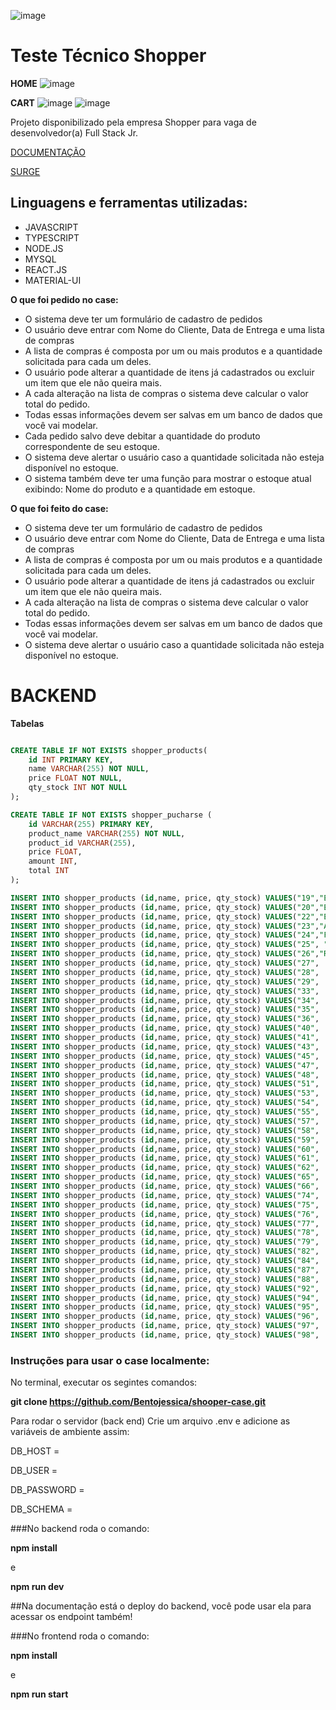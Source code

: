 ![image](https://user-images.githubusercontent.com/84422472/194757567-d50d242d-a7ca-4284-9d73-1df19a083957.png)


# Teste Técnico Shopper

**HOME**
![image](https://user-images.githubusercontent.com/84422472/194757584-9f247c3d-b746-454f-9138-8a9ed3c2fea0.png)

**CART**
![image](https://user-images.githubusercontent.com/84422472/194757607-7e6ef51f-0081-4e9f-8bcd-d209b6785856.png)
![image](https://user-images.githubusercontent.com/84422472/194757628-ca410dd8-ba96-4425-8c08-04f1aa6eda9a.png)

Projeto disponibilizado pela empresa Shopper para vaga de desenvolvedor(a) Full Stack Jr.

[DOCUMENTAÇÃO](https://documenter.getpostman.com/view/19889845/2s83zfQkVz)

[SURGE](http://quiet-store.surge.sh/)

## Linguagens e ferramentas utilizadas:

- JAVASCRIPT
- TYPESCRIPT
- NODE.JS
- MYSQL
- REACT.JS
- MATERIAL-UI

**O que foi pedido no case:**

- O sistema deve ter um formulário de cadastro de pedidos
- O usuário deve entrar com Nome do Cliente, Data de Entrega e uma lista de compras
- A lista de compras é composta por um ou mais produtos e a quantidade solicitada para cada um deles.
- O usuário pode alterar a quantidade de itens já cadastrados ou excluir um item que ele não queira mais.
- A cada alteração na lista de compras o sistema deve calcular o valor total do pedido.
- Todas essas informações devem ser salvas em um banco de dados que você vai modelar.
- Cada pedido salvo deve debitar a quantidade do produto correspondente de seu estoque.
- O sistema deve alertar o usuário caso a quantidade solicitada não esteja disponível no estoque.
- O sistema também deve ter uma função para mostrar o estoque atual exibindo: Nome do produto e a quantidade em estoque.

**O que foi feito do case:** 

- O sistema deve ter um formulário de cadastro de pedidos
- O usuário deve entrar com Nome do Cliente, Data de Entrega e uma lista de compras
- A lista de compras é composta por um ou mais produtos e a quantidade solicitada para cada um deles.
- O usuário pode alterar a quantidade de itens já cadastrados ou excluir um item que ele não queira mais.
- A cada alteração na lista de compras o sistema deve calcular o valor total do pedido.
- Todas essas informações devem ser salvas em um banco de dados que você vai modelar.
- O sistema deve alertar o usuário caso a quantidade solicitada não esteja disponível no estoque.


# BACKEND

**Tabelas** 

```sql

CREATE TABLE IF NOT EXISTS shopper_products(
    id INT PRIMARY KEY,
    name VARCHAR(255) NOT NULL,
    price FLOAT NOT NULL,
    qty_stock INT NOT NULL
);

CREATE TABLE IF NOT EXISTS shopper_pucharse (
    id VARCHAR(255) PRIMARY KEY,
    product_name VARCHAR(255) NOT NULL,
    product_id VARCHAR(255),
    price FLOAT,
    amount INT,
    total INT
);

INSERT INTO shopper_products (id,name, price, qty_stock) VALUES("19","ENERGÉTICO RED BULL ENERGY DRINK 250ML",7.29,909);
INSERT INTO shopper_products (id,name, price, qty_stock) VALUES("20","ENERGÉTICO RED BULL ENERGY DRINK 355ML",10.79,159);
INSERT INTO shopper_products (id,name, price, qty_stock) VALUES("22","ENERGÉTICO RED BULL ENERGY DRINK SEM AÇÚCAR 250ML",7.49,659);
INSERT INTO shopper_products (id,name, price, qty_stock) VALUES("23","ÁGUA MINERAL BONAFONT SEM GÁS 1 5L", 2.39, 909);
INSERT INTO shopper_products (id,name, price, qty_stock) VALUES("24","FILME DE PVC WYDA 28CMX15M",3.99,160);
INSERT INTO shopper_products (id,name, price, qty_stock) VALUES("25", "FILME DE PVC PRATSY 15M",	4.39,	410);
INSERT INTO shopper_products (id,name, price, qty_stock) VALUES("26","ROLO DE PAPEL ALUMÍNIO WYDA 30CMX7 5M",5.79, 660);
INSERT INTO shopper_products (id,name, price, qty_stock) VALUES("27",	"ÁGUA MINERAL SEM GÁS MINALBA 1 5L",2.29, 910);
INSERT INTO shopper_products (id,name, price, qty_stock) VALUES("28",	"GUARDANAPO GRAND HOTEL SCOTT 24X24CM C/ 50UN",	4.39,	160);
INSERT INTO shopper_products (id,name, price, qty_stock) VALUES("29",	"GUARDANAPO DIA A DIA SCOTT 24X22CM C/ 50UN",	2.59,	411);
INSERT INTO shopper_products (id,name, price, qty_stock) VALUES("33",	"GUARDANAPO FOLHA DUPLA SNOB 23	5X23 5CM C/50UN" , 4.25, 411);
INSERT INTO shopper_products (id,name, price, qty_stock) VALUES("34",	"GUARDANAPO FOLHA SIMPLES SNOB 24X22CM C/ 50UN",	2.19,	661);
INSERT INTO shopper_products (id,name, price, qty_stock) VALUES("35",	"PAPEL TOALHA SNOB C/ 2UN",	5.39,	912);
INSERT INTO shopper_products (id,name, price, qty_stock) VALUES("36",	"TOALHA DE PAPEL SCOTT DURAMAX C/ 1UN",	11.29,	162);
INSERT INTO shopper_products (id,name, price, qty_stock) VALUES("40",	"PRATO DESCARTÁVEL COPOBRAS 18CM",	1.99,	163);
INSERT INTO shopper_products (id,name, price, qty_stock) VALUES("41",	"PRATO DESCARTÁVEL COPOBRAS 15CM",	2.09,	413);
INSERT INTO shopper_products (id,name, price, qty_stock) VALUES("43",	"PRATO DESCARTÁVEL COPOBRAS 21CM",	3.79,	913);
INSERT INTO shopper_products (id,name, price, qty_stock) VALUES("45",	"COLHER DESCARTÁVEL MASTER PRAFESTA BRANCA C/ 50UN",	5.99,	413);
INSERT INTO shopper_products (id,name, price, qty_stock) VALUES("47",	"GARFO DESCARTÁVEL MASTER PRAFESTA CRYSTAL C/ 50UN",	7.49,	914);
INSERT INTO shopper_products (id,name, price, qty_stock) VALUES("48",	"FACA DESCARTÁVEL MASTER PRAFESTA CRYSTAL C/ 50UN",	8.99,	164);
INSERT INTO shopper_products (id,name, price, qty_stock) VALUES("51",	"SACO PARA LIXO DOVER ROLL SUPER FORTE AZUL 50L C/ 30UN",	42.9,	915);
INSERT INTO shopper_products (id,name, price, qty_stock) VALUES("53",	"PANO PARA LIMPEZA PERFEX C/ 5UN",	6.99,	415);
INSERT INTO shopper_products (id,name, price, qty_stock) VALUES("54",	"PANO PARA LIMPEZA ALKLIN C/ 5UN",	4.79,	665);
INSERT INTO shopper_products (id,name, price, qty_stock) VALUES("55",	"VELA SANTA CRUZ BRANCA C/8 25G", 5.89,	915);
INSERT INTO shopper_products (id,name, price, qty_stock) VALUES("57",	"VELA SANTA CRUZ C/8 30G",	6.89,	416);
INSERT INTO shopper_products (id,name, price, qty_stock) VALUES("58",	"BEBIDA DE SOJA SOYOS SÚFRESH LARANJA E CENOURA 1L",	4.99,	666);
INSERT INTO shopper_products (id,name, price, qty_stock) VALUES("59",	"BEBIDA A BASE DE SOJA ADES LARANJA 1L",	5.39,	916);
INSERT INTO shopper_products (id,name, price, qty_stock) VALUES("60",	"BEBIDA A BASE DE SOJA ADES MAÇÃ 1L",	5.59,	166);
INSERT INTO shopper_products (id,name, price, qty_stock) VALUES("61",	"BEBIDA À BASE DE SOJA ADES MAÇÃ ZERO 1L",	7.39,	416);
INSERT INTO shopper_products (id,name, price, qty_stock) VALUES("62",	"BEBIDA À BASE DE SOJA ADES LARANJA ZERO 1L",	7.39,	667);
INSERT INTO shopper_products (id,name, price, qty_stock) VALUES("65",	"CREME DE TRATAMENTO ELSEVE ULTRA LISO 300G",	16.99,	417);
INSERT INTO shopper_products (id,name, price, qty_stock) VALUES("66",	"CREME DE TRATAMENTO ELSEVE OLÉO EXTRAORDINÁRIO 300G",	18.99,	667);
INSERT INTO shopper_products (id,name, price, qty_stock) VALUES("74",	"DESODORANTE ROLL ON DOVE ORIGINAL 50ML",	10.49,	669);
INSERT INTO shopper_products (id,name, price, qty_stock) VALUES("75",   "DESODORANTE ROLL ON DOVE SENSITIVE SEM PERFUME 50ML",	10.74,	919);
INSERT INTO shopper_products (id,name, price, qty_stock) VALUES("76",	"DESODORANTE AEROSOL DOVE BEAUTY 150ML",	14.99, 169);
INSERT INTO shopper_products (id,name, price, qty_stock) VALUES("77",	"DESODORANTE AEROSOL DOVE PURE 100G",	13.19,	419);
INSERT INTO shopper_products (id,name, price, qty_stock) VALUES("78",    "REFRIGERANTE ANTARCTICA GUARANÁ 2L",	6.79,	670);
INSERT INTO shopper_products (id,name, price, qty_stock) VALUES("79",	"ÁGUA MINERAL SEM GÁS CRYSTAL GARRAFÃO 5L",	7.99,	920);
INSERT INTO shopper_products (id,name, price, qty_stock) VALUES("82",	"REFRIGERANTE H2OH! DE LIMÃO 500ML",	3.09,	670);
INSERT INTO shopper_products (id,name, price, qty_stock) VALUES("84",	"DESODORANTE AEROSOL NIVEA SENSITIVE SEM PERFUME 150ML",	11.99,	171);
INSERT INTO shopper_products (id,name, price, qty_stock) VALUES("87",	"REFRIGERANTE H2OH! LIMÃO 1 5L",	6.99, 921);
INSERT INTO shopper_products (id,name, price, qty_stock) VALUES("88",	"DESODORANTE AEROSOL NIVEA BLACK&WHITE INVISIBLE MASCULINO 150ML",	11.99,	171);
INSERT INTO shopper_products (id,name, price, qty_stock) VALUES("92",	"ÁGUA MINERAL PRATA SEM GÁS 1 5L",	3.09, 172);
INSERT INTO shopper_products (id,name, price, qty_stock) VALUES("94",	"NÉCTAR MAGUARY DE MARACUJÁ 1L",	4.49,	672);
INSERT INTO shopper_products (id,name, price, qty_stock) VALUES("95",	"REFRIGERANTE ANTARCTICA GUARANÁ ZERO 2L",	5.79,	923);
INSERT INTO shopper_products (id,name, price, qty_stock) VALUES("96",	"ÁGUA MINERAL SEM GÁS CRYSTAL PET 1 5L",2.59, 173);
INSERT INTO shopper_products (id,name, price, qty_stock) VALUES("97",   "AGUA MINERAL BONAFONT SEM GÁS 500ML",	1.75,	423);
INSERT INTO shopper_products (id,name, price, qty_stock) VALUES("98",   "DESODORANTE AEROSOL REXONA ANTIBACTERIANO + INVISIBLE PROTECTION FEMININO 150ML",	11.99,	673);

```

### Instruções para usar o case localmente:

No terminal, executar os segintes comandos:

**git clone https://github.com/Bentojessica/shooper-case.git**

Para rodar o servidor (back end)
Crie um arquivo .env e adicione as variáveis de ambiente assim:

DB_HOST = 

DB_USER = 

DB_PASSWORD = 

DB_SCHEMA =

###No backend roda o comando:

**npm install**
 
 e
 
 **npm run dev**

##Na documentação está o deploy do backend, você pode usar ela para acessar os endpoint também!

###No frontend roda o comando:

**npm install**

e

**npm run start**
